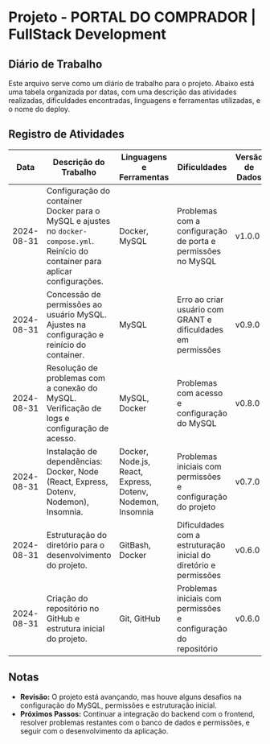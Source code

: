 # Projeto - PORTAL DO COMPRADOR | FullStack Development

## Diário de Trabalho

Este arquivo serve como um diário de trabalho para o projeto. Abaixo está uma tabela organizada por datas, com uma descrição das atividades realizadas, dificuldades encontradas, linguagens e ferramentas utilizadas, e o nome do deploy.

## Registro de Atividades

| Data       | Descrição do Trabalho                                                                                 | Linguagens e Ferramentas             | Dificuldades                                           | Versão de Dados |
|------------|-------------------------------------------------------------------------------------------------------|--------------------------------------|--------------------------------------------------------|----------------|
| 2024-08-31 | Configuração do container Docker para o MySQL e ajustes no `docker-compose.yml`. Reinício do container para aplicar configurações. | Docker, MySQL                         | Problemas com a configuração de porta e permissões no MySQL | v1.0.0         |
| 2024-08-31 | Concessão de permissões ao usuário MySQL. Ajustes na configuração e reinício do container. | MySQL                                 | Erro ao criar usuário com GRANT e dificuldades em permissões | v0.9.0         |
| 2024-08-31 | Resolução de problemas com a conexão do MySQL. Verificação de logs e configuração de acesso. | MySQL, Docker                         | Problemas com acesso e configuração do MySQL          | v0.8.0         |
| 2024-08-31 | Instalação de dependências: Docker, Node (React, Express, Dotenv, Nodemon), Insomnia. | Docker, Node.js, React, Express, Dotenv, Nodemon, Insomnia | Problemas iniciais com permissões e configuração do projeto | v0.7.0         |
| 2024-08-31 | Estruturação do diretório para o desenvolvimento do projeto. | GitBash, Docker                       | Dificuldades com a estruturação inicial do diretório e permissões | v0.6.0         |
| 2024-08-31 | Criação do repositório no GitHub e estrutura inicial do projeto. | Git, GitHub                           | Problemas iniciais com permissões e configuração do repositório | v0.6.0         |

## Notas

- **Revisão:** O projeto está avançando, mas houve alguns desafios na configuração do MySQL, permissões e estruturação inicial.
- **Próximos Passos:** Continuar a integração do backend com o frontend, resolver problemas restantes com o banco de dados e permissões, e seguir com o desenvolvimento da aplicação.

